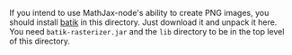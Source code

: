 If you intend to use MathJax-node's ability to create PNG images, you
should install [batik](http://xmlgraphics.apache.org/batik/download.html)
in this directory.  Just download it and unpack it here.  You need
`batik-rasterizer.jar` and the `lib` directory to be in the top level
of this directory.
